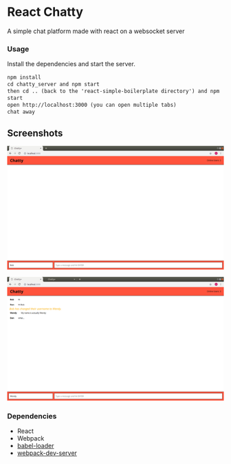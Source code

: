 React Chatty
=====================

A simple chat platform made with react on a websocket server

### Usage

Install the dependencies and start the server.

```
npm install
cd chatty_server and npm start
then cd .. (back to the 'react-simple-boilerplate directory') and npm start
open http://localhost:3000 (you can open multiple tabs)
chat away
```

## Screenshots
!["Screenshot of Chatty app, simple and clean."](https://github.com/mBarlescu/chatty/blob/master/docs/Screenshot%20from%202018-11-29%2020-52-22.png?raw=true)

!["Screenshot of Chatty app messages, and a user changing their username."](https://github.com/mBarlescu/chatty/blob/master/docs/Screenshot%20from%202018-11-29%2020-54-46.png?raw=true)

### Dependencies

* React
* Webpack
* [babel-loader](https://github.com/babel/babel-loader)
* [webpack-dev-server](https://github.com/webpack/webpack-dev-server)
